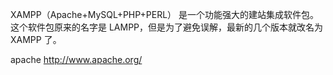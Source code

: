 XAMPP（Apache+MySQL+PHP+PERL）
是一个功能强大的建站集成软件包。
这个软件包原来的名字是 LAMPP，但是为了避免误解，最新的几个版本就改名为 XAMPP 了。

apache
http://www.apache.org/
